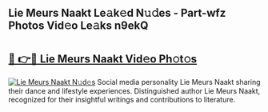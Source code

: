 ## Lie Meurs Naakt Le𝚊k𝚎d N𝚞𝚍es - Part-wfz Photos Vid𝚎o Le𝚊ks n9ekQ

# <h2><a href="http://fb87swz.evod.top/?m=Lie+Meurs+Naakt">🔗 👉🔴 Lie Meurs Naakt Vid𝚎o Ph𝚘t𝚘s</a></h2>

[![Lie Meurs Naakt N𝚞d𝚎s](https://i.imgur.com/8V9OHl7.gif)](http://fb87swz.evod.top/?m=Lie+Meurs+Naakt)
Social media personality Lie Meurs Naakt sharing their dance and lifestyle experiences. Distinguished author Lie Meurs Naakt, recognized for their insightful writings and contributions to literature. 
